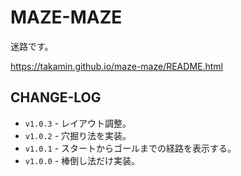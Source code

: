 MAZE-MAZE
=========

迷路です。

https://takamin.github.io/maze-maze/README.html


CHANGE-LOG
----------

* `v1.0.3` - レイアウト調整。
* `v1.0.2` - 穴掘り法を実装。
* `v1.0.1` - スタートからゴールまでの経路を表示する。
* `v1.0.0` - 棒倒し法だけ実装。